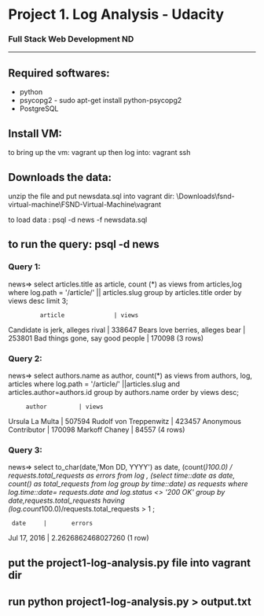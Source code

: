 # Project 1. Log Analysis - Udacity
### Full Stack Web Development ND
_______________________

## Required softwares:
* python
* psycopg2 - sudo apt-get install python-psycopg2
* PostgreSQL

## Install VM:

to bring up the vm: vagrant up
then log into: vagrant ssh

## Downloads the data:
unzip the file and put newsdata.sql into vagrant dir: \Downloads\fsnd-virtual-machine\FSND-Virtual-Machine\vagrant

to load data : psql -d news -f newsdata.sql

## to run the query: psql -d news

### Query 1:
news=> select articles.title as article, count (*) as views from articles,log where log.path = '/article/' || articles.slug group by articles.title order by views desc limit 3;

             article              | views

 Candidate is jerk, alleges rival | 338647
 Bears love berries, alleges bear | 253801
 Bad things gone, say good people | 170098
(3 rows)

### Query 2:
news=> select  authors.name as author, count(*) as views from authors, log, articles  where log.path = '/article/' ||articles.slug and articles.author=authors.id group by authors.name order by views desc;

         author         | views

 Ursula La Multa        | 507594
 Rudolf von Treppenwitz | 423457
 Anonymous Contributor  | 170098
 Markoff Chaney         |  84557
(4 rows)

### Query 3:
news=> select to_char(date,'Mon DD, YYYY') as date, (count(*)*100.0) / requests.total_requests  as errors from log , (select time::date as date, count(*) as total_requests from log group by time::date) as requests where log.time::date= requests.date and log.status <> '200 OK' group by date,requests.total_requests having (log.count*100.0)/requests.total_requests > 1 ;

     date     |       errors

 Jul 17, 2016 | 2.2626862468027260
(1 row)

## put the project1-log-analysis.py file into vagrant dir
## run python project1-log-analysis.py > output.txt



